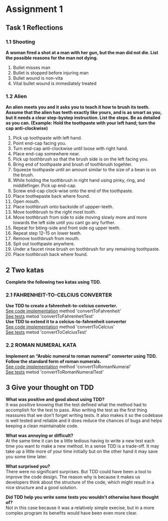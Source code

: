 # Assignment 1

## Task 1 Reflections
### 1.1 Shooting
**A woman fired a shot at a man with her gun, but the man did not die. List the possible reasons for the man not dying.**
1. Bullet misses man
2. Bullet is stopped before injuring man
3. Bullet wound is non-vita
4. Vital bullet wound is immediately treated

### 1.2 Alien
**An alien meets you and it asks you to teach it how to brush its teeth. Assume that the alien has teeth exactly like yours, and is as smart as you, but it needs a clear step-bystep instruction. List the steps. Be as detailed as you can. (Example: Hold the toothpaste with your left hand; turn the cap anti-clockwise)**
1. Pick up toothpaste with left hand.
2. Point end-cap facing you.
3. Turn end-cap anti-clockwise until loose with right hand.
4. Place end-cap somewhere near.
5. Pick up toothbrush so that the brush side is on the left facing you.
6. Bring end of toothpaste and brush of toothbrush togehter.
7. Squeeze toothpaste until an amount similar to the size of a bean is on the brush.
8. While holding the toothbrush in right hand using pinky, ring, and middlefinger. Pick up end-cap.
9. Screw end-cap clock-wise onto the end of the toothpaste.
10. Place toothepaste back where found.
11. Open mouth.
12. Place toothbrush onto backside of uppper-teeth.
13. Move toothbrush to the right most tooth.
14. Move toothbrush from side to side moving slowly more and more towards the left side until you cant go any further.
15. Repeat for biting-side and front side og upper teeth.
16. Repeat step 12-15 on lower teeth.
17. Remove toothbrush from mouth.
18. Spit out toothpaste anywhere.
19. Under a faucet rinse brush on toothbrush for any remaining toothpaste.
20. Place toothbrush back where found.


## 2 Two katas
**Complete the following two katas using TDD.**
### 2.1 FAHRENHEIT-TO-CELCIUS CONVERTER
**Use TDD to create a fahrenheit-to-celcius converter.**  
[See code implementation](https://github.com/Cph-ta181/Testing_StudyPoint/blob/main/TestSP1/Converter.cs) method 'convertToFahrenheit'  
[See tests](https://github.com/Cph-ta181/Testing_StudyPoint/blob/main/Tests/ConverterTest.cs) metod 'convertToFahrenheitTest'  
**Use TDD to extend it to a celcius-to-fahrenheit converter**  
[See code implementation](https://github.com/Cph-ta181/Testing_StudyPoint/blob/main/TestSP1/Converter.cs) method 'convertToCelcius'  
[See tests](https://github.com/Cph-ta181/Testing_StudyPoint/blob/main/Tests/ConverterTest.cs) metod 'convertToCelciusTest'  

### 2.2 ROMAN NUMERAL KATA
**Implement an “Arabic numeral to roman numeral” converter using TDD. Follow the standard form of roman numerals.**  
[See code implementation](https://github.com/Cph-ta181/Testing_StudyPoint/blob/main/TestSP1/Converter.cs) method 'convertToRomanNumeral'  
[See tests](https://github.com/Cph-ta181/Testing_StudyPoint/blob/main/Tests/ConverterTest.cs) metod 'convertToRomanNumeralTest'

## 3 Give your thought on TDD
**What was positive and good about using TDD?**  
It was positive knowing that the test defined what the method had to accomplish for the test to pass. Also writing the test as the first thing reassures that we don't forget writing tests.
It also makes it so the codebase is well tested and reliable and it does reduce the chances of bugs and helps keeping a clean maintainable code.

**What was annoying or difficult?**  
At the same time it can be a little tedious having to write a new test each time you want to make a new method. In a sense TDD is a trade-off. It may take up a little more of your time initially but on the other hand it may save you some time later.

**What surprised you?**  
There were no significant surprises. But TDD could have been a tool to improve the code design. The reason why is because it makes us developers think about the structure of the code, which might result in a nice structure and a good solution.

**Did TDD help you write some tests you wouldn’t otherwise have thought of?**  
Not in this case because it was a relatively simple execise, but in a more complex program its benefits would have been even more clear.
